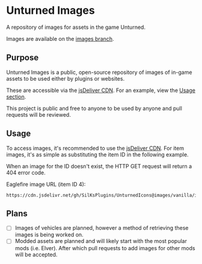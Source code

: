 # Unturned Images
A repository of images for assets in the game Unturned.

Images are available on the [images branch](https://github.com/SilKsPlugins/UnturnedImages/tree/images).

## Purpose

Unturned Images is a public, open-source repository of images of in-game assets to be used either by plugins or websites.

These are accessible via the [jsDeliver CDN](https://www.jsdelivr.com/?docs=gh). For an example, view the [Usage section](#Usage).

This project is public and free to anyone to be used by anyone and pull requests will be reviewed.

## Usage

To access images, it's recommended to use the [jsDeliver CDN](https://www.jsdelivr.com/?docs=gh). For item images, it's as simple as substituting the item ID in the following example.


When an image for the ID doesn't exist, the HTTP GET request will return a 404 error code.

Eaglefire image URL (item ID 4):
```
https://cdn.jsdelivr.net/gh/SilKsPlugins/UnturnedIcons@images/vanilla/items/4.png
```

## Plans

- [ ] Images of vehicles are planned, however a method of retrieving these images is being worked on.
- [ ] Modded assets are planned and will likely start with the most popular mods (i.e. Elver). After which pull requests to add images for other mods will be accepted.
